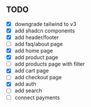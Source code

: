 ## TODO

- [x] downgrade tailwind to v3
- [x] add shadcn components
- [x] add header/footer
- [ ] add faq/about page
- [x] add home page
- [x] add product page
- [ ] add products page with filter
- [x] add cart page
- [ ] add checkout page
- [x] add auth
- [ ] add search
- [ ] connect payments